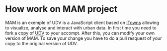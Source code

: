 # How work on MAM project

MAM is an exemple of UDV is a JavaScript client based on [iTowns](https://github.com/itowns/itowns) allowing to visualize, analyse and interact with urban data.
In first time you need to fork a copy of [UDV](https://github.com/MEPP-team/UDV) to your accompt.
After this, you can modify your own version of MAM.
To save your change you have to do a pull resquest of your copy to the original version of UDV.
